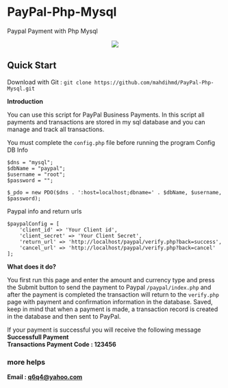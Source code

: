 
# PayPal-Php-Mysql

Paypal Payment with Php Mysql

<p align="center">
  <img   src="http://s8.picofile.com/file/8368808834/paypal_php.png">
</p>

## Quick Start

Download with Git : ```git clone https://github.com/mahdihmd/PayPal-Php-Mysql.git```

<b>Introduction</b> 

You can use this script for PayPal Business Payments. In this script all payments and transactions are stored in my sql database and you can manage and track all transactions.

You must complete the ```config.php``` file before running the program
Config DB Info
```
$dns = "mysql";
$dbName = "paypal";
$username = "root";
$password = "";

$_pdo = new PDO($dns . ':host=localhost;dbname=' . $dbName, $username, $password);
```
Paypal info and return urls
```
$paypalConfig = [
    'client_id' => 'Your Client id',
    'client_secret' => 'Your Client Secret',
    'return_url' => 'http://localhost/paypal/verify.php?back=success',
    'cancel_url' => 'http://localhost/paypal/verify.php?back=cancel'
];
```

<b>What does it do?</b> 

You first run this page and enter the amount and currency type and press the Submit button to send the payment to Paypal
```/paypal/index.php```
and after the payment is completed the transaction will return to the ```verify.php``` page with payment and confirmation information in the database. Saved, keep in mind that when a payment is made, a transaction record is created in the database and then sent to PayPal.

If your payment is successful you will receive the following message
<br>
 <b>Successfull Payment</b>
 <br>
 <b>Transactions Payment Code : 123456 <b>

###  more helps
Email : q6q4@yahoo.com
